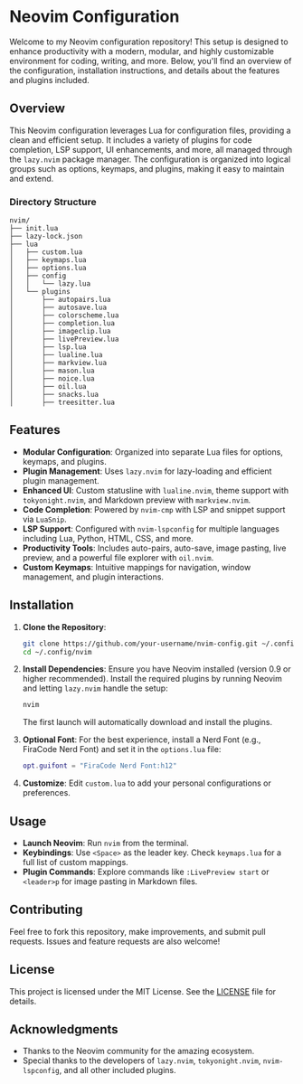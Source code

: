 
# Neovim Configuration

Welcome to my Neovim configuration repository! This setup is designed to enhance productivity with a modern, modular, and highly customizable environment for coding, writing, and more. Below, you'll find an overview of the configuration, installation instructions, and details about the features and plugins included.

## Overview

This Neovim configuration leverages Lua for configuration files, providing a clean and efficient setup. It includes a variety of plugins for code completion, LSP support, UI enhancements, and more, all managed through the `lazy.nvim` package manager. The configuration is organized into logical groups such as options, keymaps, and plugins, making it easy to maintain and extend.

### Directory Structure
```
nvim/
├── init.lua
├── lazy-lock.json
├── lua
│   ├── custom.lua
│   ├── keymaps.lua
│   ├── options.lua
│   ├── config
│   │   └── lazy.lua
│   └── plugins
│       ├── autopairs.lua
│       ├── autosave.lua
│       ├── colorscheme.lua
│       ├── completion.lua
│       ├── imageclip.lua
│       ├── livePreview.lua
│       ├── lsp.lua
│       ├── lualine.lua
│       ├── markview.lua
│       ├── mason.lua
│       ├── noice.lua
│       ├── oil.lua
│       ├── snacks.lua
│       ├── treesitter.lua
```

## Features

- **Modular Configuration**: Organized into separate Lua files for options, keymaps, and plugins.
- **Plugin Management**: Uses `lazy.nvim` for lazy-loading and efficient plugin management.
- **Enhanced UI**: Custom statusline with `lualine.nvim`, theme support with `tokyonight.nvim`, and Markdown preview with `markview.nvim`.
- **Code Completion**: Powered by `nvim-cmp` with LSP and snippet support via `LuaSnip`.
- **LSP Support**: Configured with `nvim-lspconfig` for multiple languages including Lua, Python, HTML, CSS, and more.
- **Productivity Tools**: Includes auto-pairs, auto-save, image pasting, live preview, and a powerful file explorer with `oil.nvim`.
- **Custom Keymaps**: Intuitive mappings for navigation, window management, and plugin interactions.

## Installation

1. **Clone the Repository**:
   ```bash
   git clone https://github.com/your-username/nvim-config.git ~/.config/nvim
   cd ~/.config/nvim
   ```

2. **Install Dependencies**:
   Ensure you have Neovim installed (version 0.9 or higher recommended). Install the required plugins by running Neovim and letting `lazy.nvim` handle the setup:
   ```bash
   nvim
   ```

   The first launch will automatically download and install the plugins.

3. **Optional Font**:
   For the best experience, install a Nerd Font (e.g., FiraCode Nerd Font) and set it in the `options.lua` file:
   ```lua
   opt.guifont = "FiraCode Nerd Font:h12"
   ```

4. **Customize**:
   Edit `custom.lua` to add your personal configurations or preferences.

## Usage

- **Launch Neovim**: Run `nvim` from the terminal.
- **Keybindings**: Use `<Space>` as the leader key. Check `keymaps.lua` for a full list of custom mappings.
- **Plugin Commands**: Explore commands like `:LivePreview start` or `<leader>p` for image pasting in Markdown files.

## Contributing

Feel free to fork this repository, make improvements, and submit pull requests. Issues and feature requests are also welcome!

## License

This project is licensed under the MIT License. See the [LICENSE](LICENSE) file for details.

## Acknowledgments

- Thanks to the Neovim community for the amazing ecosystem.
- Special thanks to the developers of `lazy.nvim`, `tokyonight.nvim`, `nvim-lspconfig`, and all other included plugins.
